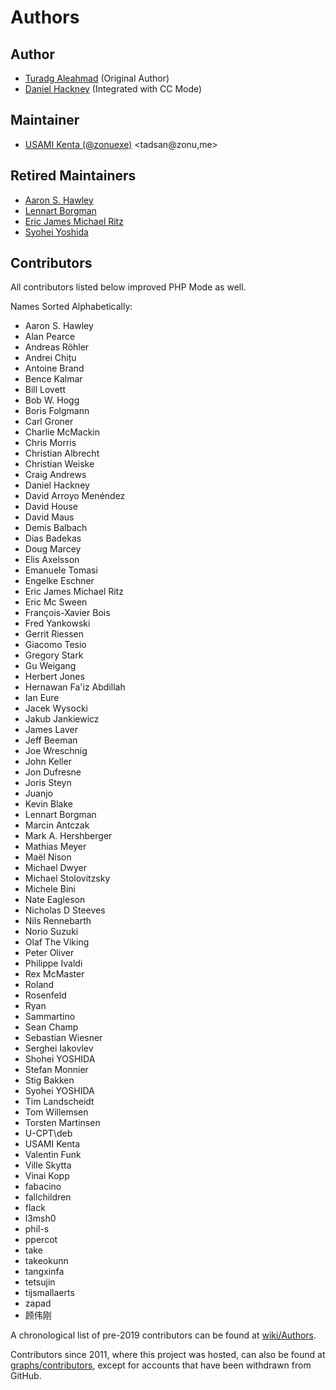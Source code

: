 # Authors

## Author

- [Turadg Aleahmad](https://github.com/turadg) (Original Author)
- [Daniel Hackney](https://github.com/haxney) (Integrated with CC Mode)

## Maintainer

- [USAMI Kenta (@zonuexe)](https://github.com/zonuexe) <tadsan@zonu,me>

## Retired Maintainers

- [Aaron S. Hawley](https://users.ninthfloor.org/~ashawley/)
- [Lennart Borgman](https://www.emacswiki.org/emacs/LennartBorgman)
- [Eric James Michael Ritz](https://github.com/ejmr)
- [Syohei Yoshida](https://syohex.org/)

## Contributors

All contributors listed below improved PHP Mode as well.

Names Sorted Alphabetically:

- Aaron S. Hawley
- Alan Pearce
- Andreas Röhler
- Andrei Chițu
- Antoine Brand
- Bence Kalmar
- Bill Lovett
- Bob W. Hogg
- Boris Folgmann
- Carl Groner
- Charlie McMackin
- Chris Morris
- Christian Albrecht
- Christian Weiske
- Craig Andrews
- Daniel Hackney
- David Arroyo Menéndez
- David House
- David Maus
- Demis Balbach
- Dias Badekas
- Doug Marcey
- Elis Axelsson
- Emanuele Tomasi
- Engelke Eschner
- Eric James Michael Ritz
- Eric Mc Sween
- François-Xavier Bois
- Fred Yankowski
- Gerrit Riessen
- Giacomo Tesio
- Gregory Stark
- Gu Weigang
- Herbert Jones
- Hernawan Fa'iz Abdillah
- Ian Eure
- Jacek Wysocki
- Jakub Jankiewicz
- James Laver
- Jeff Beeman
- Joe Wreschnig
- John Keller
- Jon Dufresne
- Joris Steyn
- Juanjo
- Kevin Blake
- Lennart Borgman
- Marcin Antczak
- Mark A. Hershberger
- Mathias Meyer
- Maël Nison
- Michael Dwyer
- Michael Stolovitzsky
- Michele Bini
- Nate Eagleson
- Nicholas D Steeves
- Nils Rennebarth
- Norio Suzuki
- Olaf The Viking
- Peter Oliver
- Philippe Ivaldi
- Rex McMaster
- Roland
- Rosenfeld
- Ryan
- Sammartino
- Sean Champ
- Sebastian Wiesner
- Serghei Iakovlev
- Shohei YOSHIDA
- Stefan Monnier
- Stig Bakken
- Syohei YOSHIDA
- Tim Landscheidt
- Tom Willemsen
- Torsten Martinsen
- U-CPT\deb
- USAMI Kenta
- Valentin Funk
- Ville Skytta
- Vinai Kopp
- fabacino
- fallchildren
- flack
- l3msh0
- phil-s
- ppercot
- take
- takeokunn
- tangxinfa
- tetsujin
- tijsmallaerts
- zapad
- 顾伟刚

A chronological list of pre-2019 contributors can be found at [wiki/Authors](https://github.com/emacs-php/php-mode/wiki/Authors).

Contributors since 2011, where this project was hosted, can also be found at [graphs/contributors](https://github.com/emacs-php/php-mode/graphs/contributors), except for accounts that have been withdrawn from GitHub.
